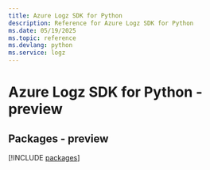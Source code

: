 ```yaml
---
title: Azure Logz SDK for Python
description: Reference for Azure Logz SDK for Python
ms.date: 05/19/2025
ms.topic: reference
ms.devlang: python
ms.service: logz
---
```

# Azure Logz SDK for Python - preview
## Packages - preview
[!INCLUDE [packages](logz-index.md)]